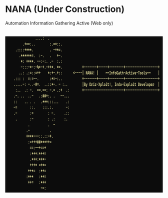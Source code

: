 # NANA (Under Construction)
Automation Information Gathering Active (Web only)
<br><br><br>
<img src='banner.png' width='850' height='500'>
